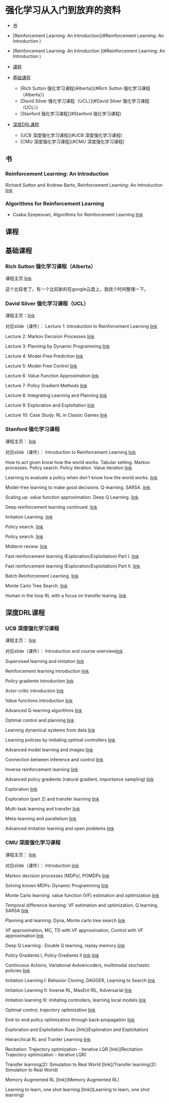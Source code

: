 # 强化学习从入门到放弃的资料 


 - [书](#书)
  - [Reinforcement Learning: An Introduction](#Reinforcement Learning: An Introduction )
  - [Reinforcement Learning: An Introduction ](#Reinforcement Learning: An Introduction )
  

 - [课程](#课程)
  - [基础课程](#基础课程)
    - [Rich Sutton 强化学习课程(Alberta)](#Rich Sutton 强化学习课程（Alberta）)
    - [David Silver 强化学习课程（UCL）](#David Silver 强化学习课程（UCL）)
    - [Stanford 强化学习课程](#Stanford 强化学习课程)
  - [深度DRL课程](#深度DRL课程)
    - [UCB 深度强化学习课程](#UCB 深度强化学习课程)
    - [CMU 深度强化学习课程](#CMU 深度强化学习课程)
 
## 书
### Reinforcement Learning: An Introduction 
 Richard Sutton and Andrew Barto, Reinforcement Learning: An Introduction [link](http://incompleteideas.net/book/bookdraft2018jan1.pdf)
### Algorithms for Reinforcement Learning
 - Csaba Szepesvari, Algorithms for Reinforcement Learning [link](http://www.ualberta.ca/~szepesva/papers/RLAlgsInMDPs.pdf)

 
## 课程
## 基础课程

### Rich Sutton 强化学习课程（Alberta）
课程主页 [link](http://incompleteideas.net/rlai.cs.ualberta.ca/RLAI/RLAIcourse/RLAIcourse2006.html)

这个比较老了，有一个比较新的在google云盘上，我找个时间整理一下。

### David Silver 强化学习课程（UCL）
课程主页：[link](http://www0.cs.ucl.ac.uk/staff/d.silver/web/Teaching.html)
 
对应slide（课件）：
Lecture 1: Introduction to Reinforcement Learning [link](http://www0.cs.ucl.ac.uk/staff/d.silver/web/Teaching_files/intro_RL.pdf)

Lecture 2: Markov Decision Processes [link](http://www0.cs.ucl.ac.uk/staff/d.silver/web/Teaching_files/MDP.pdf)

Lecture 3: Planning by Dynamic Programming [link](http://www0.cs.ucl.ac.uk/staff/d.silver/web/Teaching_files/DP.pdf)

Lecture 4: Model-Free Prediction [link](http://www0.cs.ucl.ac.uk/staff/d.silver/web/Teaching_files/MC-TD.pdf)

Lecture 5: Model-Free Control [link](http://www0.cs.ucl.ac.uk/staff/d.silver/web/Teaching_files/control.pdf)

Lecture 6: Value Function Approximation [link](http://www0.cs.ucl.ac.uk/staff/d.silver/web/Teaching_files/FA.pdf)

Lecture 7: Policy Gradient Methods [link](http://www0.cs.ucl.ac.uk/staff/d.silver/web/Teaching_files/pg.pdf)

Lecture 8: Integrating Learning and Planning [link](http://www0.cs.ucl.ac.uk/staff/d.silver/web/Teaching_files/dyna.pdf)

Lecture 9: Exploration and Exploitation [link](http://www0.cs.ucl.ac.uk/staff/d.silver/web/Teaching_files/XX.pdf)

Lecture 10: Case Study: RL in Classic Games [link](http://www0.cs.ucl.ac.uk/staff/d.silver/web/Teaching_files/games.pdf)
 
 
### Stanford 强化学习课程
课程主页： [link](http://web.stanford.edu/class/cs234/schedule.html)
 
 对应slide（课件）：
 Introduction to Reinforcement Learning [link](http://web.stanford.edu/class/cs234/slides/cs234_2018_l1.pdf)
 
 How to act given know how the world works. Tabular setting. Markov processes. Policy search. Policy iteration. Value iteration [link](http://web.stanford.edu/class/cs234/slides/cs234_2018_l2.pdf)
 
 Learning to evaluate a policy when don't know how the world works. [link](http://web.stanford.edu/class/cs234/slides/cs234_2018_l3.pdf)
 
 
 Model-free learning to make good decisions. Q-learning. SARSA. [link](http://web.stanford.edu/class/cs234/slides/cs234_2018_l4.pdf)
 
 Scaling up: value function approximation. Deep Q Learning. [link](http://web.stanford.edu/class/cs234/slides/cs234_2018_l5.pdf)
 
 Deep reinforcement learning continued. [link](http://web.stanford.edu/class/cs234/slides/cs234_2018_l6.pdf)
 
 Imitation Learning. [link](http://web.stanford.edu/class/cs234/slides/cs234_2018_l7_annotated.pdf)
 
 Policy search. [link](http://web.stanford.edu/class/cs234/slides/cs234_2018_l8.pdf)
 
 Policy search. [link](http://web.stanford.edu/class/cs234/slides/cs234_2018_l9_updated.pdf)
 
 Midterm review. [link](http://web.stanford.edu/class/cs234/slides/cs234_2018_midterm_review.pdf)
 
 Fast reinforcement learning (Exploration/Exploitation) Part I. [link](http://web.stanford.edu/class/cs234/slides/cs234_2018_l11.pdf)
 
 Fast reinforcement learning (Exploration/Exploitation) Part II. [link](http://web.stanford.edu/class/cs234/slides/cs234_2018_l12.pdf)
 
 Batch Reinforcement Learning. [link](http://web.stanford.edu/class/cs234/slides/cs234_2018_l13.pdf)
 
 Monte Carlo Tree Search. [link](http://web.stanford.edu/class/cs234/slides/cs234_2018_l14.pdf)
 
 Human in the loop RL with a focus on transfer learing. [link](http://web.stanford.edu/class/cs234/slides/cs234_2018_l15.pdf)
 
## 深度DRL课程

### UCB 深度强化学习课程
课程主页： [link](http://rll.berkeley.edu/deeprlcourse/)

对应slide（课件）：
Introduction and course overview[link](http://rll.berkeley.edu/deeprlcourse/f17docs/lecture_1_introduction.pdf)

Supervised learning and imitation [link](http://rll.berkeley.edu/deeprlcourse/f17docs/lecture_2_behavior_cloning.pdf)

Reinforcement learning introduction [link](http://rll.berkeley.edu/deeprlcourse/f17docs/lecture_3_rl_intro.pdf)

Policy gradients introduction [link](http://rll.berkeley.edu/deeprlcourse/f17docs/lecture_4_policy_gradient.pdf)

Actor-critic introduction [link](http://rll.berkeley.edu/deeprlcourse/f17docs/lecture_5_actor_critic_pdf.pdf)

Value functions introduction [link](http://rll.berkeley.edu/deeprlcourse/f17docs/lecture_6_value_functions.pdf)

Advanced Q-learning algorithms [link](http://rll.berkeley.edu/deeprlcourse/f17docs/lecture_7_advanced_q_learning.pdf)

Optimal control and planning [link](http://rll.berkeley.edu/deeprlcourse/f17docs/lecture_8_model_based_planning.pdf)

Learning dynamical systems from data [link](http://rll.berkeley.edu/deeprlcourse/f17docs/lecture_9_model_based_rl.pdf)

Learning policies by imitating optimal controllers [link](http://rll.berkeley.edu/deeprlcourse/f17docs/lecture_10_imitating_optimal_control.pdf)

Advanced model learning and images [link](http://rll.berkeley.edu/deeprlcourse/f17docs/advanced_model_learning.pdf)

Connection between inference and control [link](http://rll.berkeley.edu/deeprlcourse/f17docs/lecture_11_control_and_inference.pdf)

Inverse reinforcement learning [link](http://rll.berkeley.edu/deeprlcourse/f17docs/lecture_12_irl.pdf)

Advanced policy gradients (natural gradient, importance sampling) [link](http://rll.berkeley.edu/deeprlcourse/f17docs/lecture_13_advanced_pg.pdf)

Exploration [link](http://rll.berkeley.edu/deeprlcourse/f17docs/lecture_13_exploration.pdf)

Exploration (part 2) and transfer learning [link](http://rll.berkeley.edu/deeprlcourse/f17docs/lecture_14_transfer.pdf)

Multi-task learning and transfer [link](http://rll.berkeley.edu/deeprlcourse/f17docs/lecture_15_multi_task_learning.pdf)

Meta-learning and parallelism [link](http://rll.berkeley.edu/deeprlcourse/f17docs/lecture_16_meta_learning.pdf)

Advanced imitation learning and open problems [link](http://rll.berkeley.edu/deeprlcourse/f17docs/lecture_17_challenges.pdf)


### CMU 深度强化学习课程
课程主页： [link](https://katefvision.github.io/)

对应slide（课件）：
Introduction [link](https://www.cs.cmu.edu/~katef/DeepRLControlCourse/lectures/lecture1_intro.pdf)

Markov decision processes (MDPs), POMDPs [link](https://www.cs.cmu.edu/~katef/DeepRLControlCourse/lectures/lecture2_mdps.pdf)

Solving known MDPs: Dynamic Programming [link](https://www.cs.cmu.edu/~katef/DeepRLControlCourse/lectures/lecture3_mdp_planning.pdf)

Monte Carlo learning: value function (VF) estimation and optimization [link](http://www.cs.cmu.edu/~rsalakhu/10703/Lecture_MC.pdf)
 
Temporal difference learning: VF estimation and optimization, Q learning, SARSA [link](http://www.cs.cmu.edu/~rsalakhu/10703/Lecture_TD.pdf)

Planning and learning: Dyna, Monte carlo tree search [link](https://www.cs.cmu.edu/~katef/DeepRLControlCourse/lectures/lecture6_planninglearning.pdf)

VF approximation, MC, TD with VF approximation, Control with VF approximation	[link](http://www.cs.cmu.edu/~rsalakhu/10703/Lecture_VFA.pdf)

Deep Q Learning : Double Q learning, replay memory [link](http://www.cs.cmu.edu/~rsalakhu/10703/Lecture_DQL.pdf)

Policy Gradients I, Policy Gradients II [link](http://www.cs.cmu.edu/~rsalakhu/10703/Lecture_PG.pdf) [link](http://www.cs.cmu.edu/~rsalakhu/10703/Lecture_PG2.pdf)

Continuous Actions, Variational Autoencoders, multimodal stochastic policies	[link](http://www.cs.cmu.edu/~rsalakhu/10703/Lecture_VAE.pdf)

Imitation Learning I: Behavior Cloning, DAGGER, Learning to Search [link](https://katefvision.github.io/katefSlides/immitation_learning_I_katef.pdf)

Imitation Learning II: Inverse RL, MaxEnt IRL, Adversarial  [link](https://katefvision.github.io/katefSlides/imitation_learning_II_katef.pdf)

Imitation learning III: imitating controllers, learning local models [link](https://katefvision.github.io/katefSlides/imitate_controlers_katef.pdf)

Optimal control, trajectory optimization [link](https://katefvision.github.io/katefSlides/trajectoryoptimization_katef.pdf)


End-to-end policy optimization through back-propagation [link](https://katefvision.github.io/katefSlides/endtoendmodelbasedRL_katef.pdf)

Exploration and Exploitation	Russ [link](Exploration and Exploitation)

Hierarchical RL and Tranfer Learning [link](http://www.cs.cmu.edu/~rsalakhu/10703/Lecture_HRL.pdf)

Recitation: Trajectory optimization - iterative LQR [link](Recitation: Trajectory optimization - iterative LQR)

Transfer learning(2): Simulation to Real World [link](Transfer learning(2): Simulation to Real World)

Memory Augmented RL	[link](Memory Augmented RL)

Learning to learn, one shot learning [link](Learning to learn, one shot learning)


